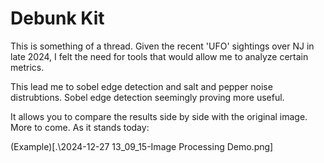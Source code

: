 # Debunk Kit

This is something of a thread. Given the recent 'UFO' sightings over NJ in late 2024, I felt the need for tools that would allow me to analyze certain metrics.

This lead me to sobel edge detection and salt and pepper noise distrubtions. Sobel edge detection seemingly proving more useful.

It allows you to compare the results side by side with the original image. More to come. As it stands today:

(Example)[.\2024-12-27 13_09_15-Image Processing Demo.png]
